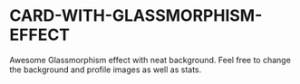 # CARD-WITH-GLASSMORPHISM-EFFECT
Awesome Glassmorphism effect with neat background. Feel free to change the background and profile images as well as stats.
